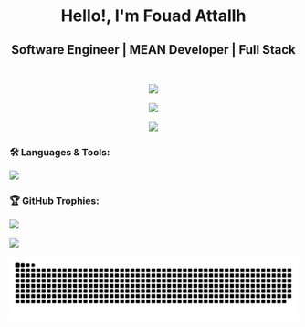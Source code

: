 <h1 align="center">Hello!, I'm Fouad Attallh</h1>

<h2 align="center">Software Engineer | MEAN Developer | Full Stack</h2><br>

  <p align="center"> <!-- Google Me -->
    <a href="https://avatars.githubusercontent.com/u/121490713?v=4">
      <img src="https://readme-typing-svg.herokuapp.com/?lines=Visit%20my%20LinkedIn%20Profile;I%20Post%20Insightful%20Content;Follow%20to%20get%20New%20Updates&font=Bold%20Code&center=true&color=30D050&pause=1750&size=23">
    </a>
  </p>

  <p align="center"> <!-- Profile Views -->
      <img src="https://avatars.githubusercontent.com/u/121490713?v=4" height="33"/>
  </p>

  <p align="center"> <!-- WhatsApp Channel & LinkedIn -->
    <a href="https://www.linkedin.com/in/fouad-atallah/">
      <img src="https://raw.githubusercontent.com/rahuldkjain/github-profile-readme-generator/master/src/images/icons/Social/linked-in-alt.svg" height="60"/>
    </a>
  </p>

<h3 align="left">🛠️ Languages & Tools:</h3>
  <p align="left">
    <img height="75" src="https://go-skill-icons.vercel.app/api/icons?i=cpp,cs,postgresql,sqlserver,redis,postman,html,css,js,angular,node,nest,docker,git,github"/>
  </p>

<h3 align="left">🏆 GitHub Trophies:</h3>
  <p align="left">
    <img src="https://avatars.githubusercontent.com/u/121490713?v=4"/>
  </p>

  <p align="left"> <!-- Languages -->
    <img src="https://github-readme-stats.vercel.app/api/top-langs?username=a-hemeda&layout=compact&langs_count=5&theme=codeSTACKr"/>
  </p>

  <p align="center"> <!-- Snake -->
    <img src="https://raw.githubusercontent.com/platane/snk/output/github-contribution-grid-snake-dark.svg">
  </p>
